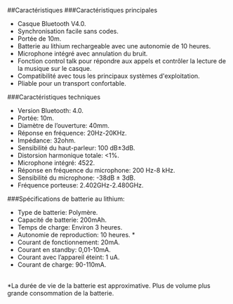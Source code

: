 ##Caractéristiques
###Caractéristiques principales 

- Casque Bluetooth V4.0. 
- Synchronisation facile sans codes. 
- Portée de 10m. 
- Batterie au lithium rechargeable avec une autonomie de 10 heures. 
- Microphone intégré avec annulation du bruit. 
- Fonction control talk pour répondre aux appels et contrôler la lecture de la musique sur le casque. 
- Compatibilité avec tous les principaux systèmes d'exploitation. 
- Pliable pour un transport confortable. 

###Caractéristiques techniques

- Version Bluetooth: 4.0. 
- Portée: 10m. 
- Diamètre de l’ouverture: 40mm. 
- Réponse en fréquence: 20Hz-20KHz. 
- Impédance: 32ohm. 
- Sensibilité du haut-parleur: 100 dB±3dB. 
- Distorsion harmonique totale: <1%. 
- Microphone intégré: 4522. 
- Réponse en fréquence du microphone: 200 Hz-8 kHz. 
- Sensibilité du microphone: -38dB ± 3dB. 
- Fréquence porteuse: 2.402GHz-2.480GHz. 

###Spécifications de batterie au lithium: 

- Type de batterie: Polymère. 
- Capacité de batterie: 200mAh. 
- Temps de charge: Environ 3 heures. 
- Autonomie de reproduction: 10 heures. * 
- Courant de fonctionnement: 20mA. 
- Courant en standby: 0,01-10mA. 
- Courant avec l’appareil éteint: 1 uA. 
- Courant de charge: 90-110mA. 

<br/>
*La durée de vie de la batterie est approximative. Plus de volume plus grande consommation de la batterie.
